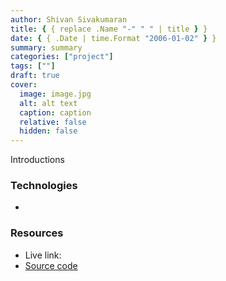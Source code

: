 ```yaml
---
author: Shivan Sivakumaran
title: { { replace .Name "-" " " | title } }
date: { { .Date | time.Format "2006-01-02" } }
summary: summary
categories: ["project"]
tags: [""]
draft: true
cover:
  image: image.jpg
  alt: alt text
  caption: caption
  relative: false
  hidden: false
---
```


Introductions

### Technologies

-

### Resources

- Live link: []()
- [Source code]()

